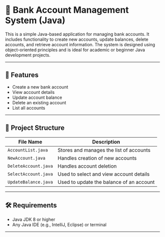 # 🏦 Bank Account Management System (Java)

This is a simple Java-based application for managing bank accounts. It includes functionality to create new accounts, update balances, delete accounts, and retrieve account information. The system is designed using object-oriented principles and is ideal for academic or beginner Java development projects.

---

## 📂 Features

- Create a new bank account
- View account details
- Update account balance
- Delete an existing account
- List all accounts

---

## 📁 Project Structure

| File Name            | Description                                  |
|---------------------|----------------------------------------------|
| `AccountList.java`   | Stores and manages the list of accounts      |
| `NewAccount.java`    | Handles creation of new accounts             |
| `DeleteAccount.java` | Handles account deletion                     |
| `SelectAccount.java` | Used to select and view account details      |
| `UpdateBalance.java` | Used to update the balance of an account     |

---

## 🛠 Requirements

- Java JDK 8 or higher
- Any Java IDE (e.g., IntelliJ, Eclipse) or terminal

---
